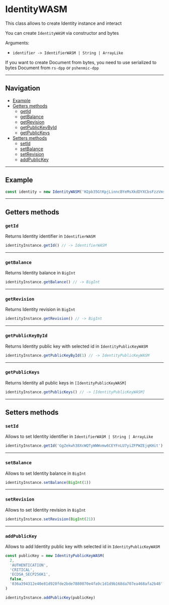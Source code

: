 # IdentityWASM

This class allows to create Identity instance and interact

You can create `IdentityWASM` via constructor and bytes

Arguments:

- `identifier -> IdentifierWASM | String | ArrayLike`

If you want to create Document from bytes,
you need to use serialized to bytes Document from `rs-dpp` or `pshenmic-dpp`

___

## Navigation

- [Example](#example)
- [Getters methods](#getters-methods)
    - [getId](#getid)
    - [getBalance](#getbalance)
    - [getRevision](#getrevision)
    - [getPublicKeyById](#getpublickeybyid)
    - [getPublicKeys](#getpublickeys)
- [Setters methods](#setters-methods)
    - [setId](#setid)
    - [setBalance](#setbalance)
    - [setRevision](#setrevision)
    - [addPublicKey](#addpublickey)

___

## Example

```js
const identity = new IdentityWASM('H2pb35GtKpjLinncBYeMsXkdDYXCbsFzzVmssce6pSJ1')
```

___

## Getters methods

### `getId`

Returns Identity identifier in `IdentifierWASM`

```js
identityInstance.getId() // -> IdentifierWASM
```

___

### `getBalance`

Returns Identity balance in `BigInt`

```js
identityInstance.getBalance() // -> BigInt
```

___

### `getRevision`

Returns Identity revision in `BigInt`

```js
identityInstance.getRevision() // -> BigInt
```

___

### `getPublicKeyById`

Returns Identity public key with selected id in `IdentityPublicKeyWASM`

```js
identityInstance.getPublicKeyById(1) // -> IdentityPublicKeyWASM
```

___

### `getPublicKeys`

Returns Identity all public keys in `[IdentityPublicKeyWASM]`

```js
identityInstance.getPublicKeys() // -> [IdentityPublicKeyWASM]
```

___

## Setters methods

### `setId`

Allows to set Identity identifier in `IdentifierWASM | String | ArrayLike`

```js
identityInstance.getId('GgZekwh38XcWQTyWWWvmw6CEYFnLU7yiZFPWZEjqKHit')
```

___

### `setBalance`

Allows to set Identity balance in `BigInt`

```js
identityInstance.setBalance(BigInt(1))
```

___

### `setRevision`

Allows to set Identity revision in `BigInt`

```js
identityInstance.setRevision(BigInt(21))
```

___

### `addPublicKey`

Allows to add Identity public key with selected id in `IdentityPublicKeyWASM`

```js
const publicKey = new IdentityPublicKeyWASM(
  2,
  'AUTHENTICATION',
  'CRITICAL',
  'ECDSA_SECP256K1',
  false,
  '036a394312e40e81d928fde2bde7880070e4fa9c1d1d9b168da707ea468afa2b48'
)

identityInstance.addPublicKey(publicKey)
```